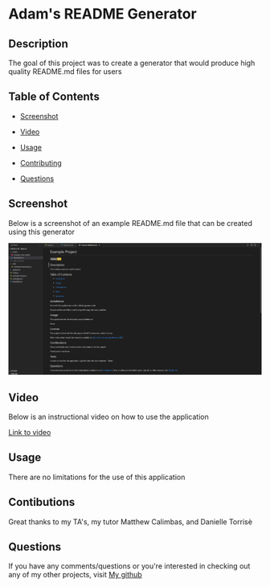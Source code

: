 # Adam's README Generator

## Description

The goal of this project was to create a generator that would produce high quality README.md files for users
    
## Table of Contents 

* [Screenshot](#Screenshot)

* [Video](#Video)
    
* [Usage](#Usage)
    
* [Contributing](#Contributing)
    
* [Questions](#Questions)
    
## Screenshot

Below is a screenshot of an example README.md file that can be created using this generator

![Screenshot](assets/samplerREADME.png)

## Video

Below is an instructional video on how to use the application

[Link to video](https://drive.google.com/file/d/1nCq0x3bkl_X6pLl1wUAsU9iYB-MJOOdK/view)
    
## Usage
    
There are no limitations for the use of this application

    
## Contibutions
    
Great thanks to my TA's, my tutor Matthew Calimbas, and Danielle Torrisè
    

## Questions
    
If you have any comments/questions or you're interested in checking out any of my other projects, visit [My github](http://github.com/Variegatedhuman)

